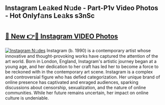 ## Instagram Le𝚊ked N𝚞de - Part-P1v Video Photos - Hot Onlyf𝚊ns Le𝚊ks s3nSc

# <h2><a href="http://ab32243.deff.icu/?id=Instagram">🔗 New 👉🔴 Instagram VIDEO Photos</a></h2>

[![Instagram N𝚞des](https://i.imgur.com/rIISA9y.gif)](http://ab32243.deff.icu/?id=Instagram)
Instagram (b. 1990) is a contemporary artist whose innovative and thought-provoking works have captured the attention of the art world. Born in London, England, Instagram's artistic journey began at a young age, and her dedication to her craft has led her to become a force to be reckoned with in the contemporary art scene. Instagram is a complex and controversial figure who has defied categorization. Her unique brand of online presence has captivated and enraged audiences, sparking discussions about censorship, sexualization, and the nature of online communities. While her future remains uncertain, her impact on online culture is undeniable.
